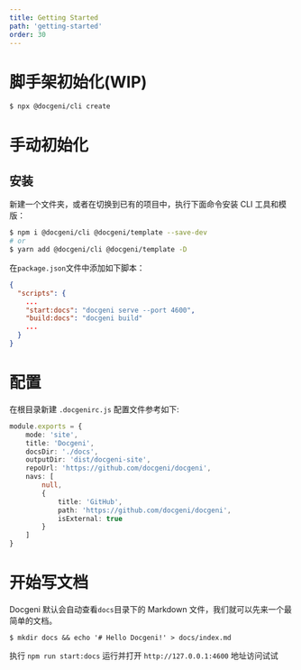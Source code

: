 ```yaml
---
title: Getting Started
path: 'getting-started'
order: 30
---
```


# 脚手架初始化(WIP)
```
$ npx @docgeni/cli create
```

# 手动初始化
## 安装
新建一个文件夹，或者在切换到已有的项目中，执行下面命令安装 CLI 工具和模版：

```bash
$ npm i @docgeni/cli @docgeni/template --save-dev
# or 
$ yarn add @docgeni/cli @docgeni/template -D
```

在`package.json`文件中添加如下脚本：

```json
{
  "scripts": {
    ...
    "start:docs": "docgeni serve --port 4600",
    "build:docs": "docgeni build"
    ...
  }
}
```

# 配置
在根目录新建 `.docgenirc.js` 配置文件参考如下:

```ts
module.exports = {
    mode: 'site',
    title: 'Docgeni',
    docsDir: './docs',
    outputDir: 'dist/docgeni-site',
    repoUrl: 'https://github.com/docgeni/docgeni',
    navs: [
        null,
        {
            title: 'GitHub',
            path: 'https://github.com/docgeni/docgeni',
            isExternal: true
        }
    ]
}
```
# 开始写文档

Docgeni 默认会自动查看`docs`目录下的 Markdown 文件，我们就可以先来一个最简单的文档。

```base
$ mkdir docs && echo '# Hello Docgeni!' > docs/index.md
```

执行 `npm run start:docs` 运行并打开 `http://127.0.0.1:4600` 地址访问试试


